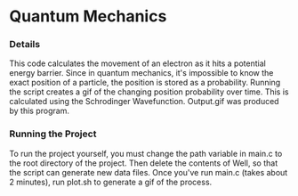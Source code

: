# Quantum Mechanics

<h3>Details</h3>
This code calculates the movement of an electron as it hits a potential energy barrier. Since in quantum mechanics, it's impossible to know the exact position of a particle, the position is stored as a probability. Running the script creates a gif of the changing position probability over time. This is calculated using the Schrodinger Wavefunction. Output.gif was produced by this program.

<h3>Running the Project</h3>
To run the project yourself, you must change the path variable in main.c to the root directory of the project. Then delete the contents of Well, so that the script can generate new data files. Once you've run main.c (takes about 2 minutes), run plot.sh to generate a gif of the process.